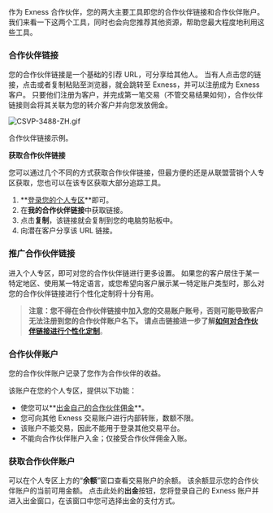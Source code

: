 
作为 Exness 合作伙伴，您的两大主要工具即您的合作伙伴链接和合作伙伴账户。 我们来看一下这两个工具，同时也会向您推荐其他资源，帮助您最大程度地利用这些工具。

### 合作伙伴链接 ###

您的合作伙伴链接是一个基础的引荐 URL，可分享给其他人。 当有人点击您的链接，点击或者复制粘贴至浏览器，就会跳转至 Exness，并可以注册成为 Exness 客户。 只要他们注册为客户，并完成第一笔交易（不管交易结果如何），合作伙伴链接则会将其关联为您的转介客户并向您发放佣金。

![CSVP-3488-ZH.gif](https://get.exnessaffiliates.help/hc/article_attachments/5647710262162/CSVP-3488-ZH.gif)

合作伙伴链接示例。

**获取合作伙伴链接**

您可以通过几个不同的方式获取合作伙伴链接，但最方便的还是从联盟营销个人专区获取，您也可以在该专区获取大部分追踪工具。

1. **[登录您的个人专区](https://my.exnessaffiliates.com/login)**即可。
2. 在**我的合作伙伴链接**中获取链接。
3. 点击**复制**，该链接就会复制到您的电脑剪贴板中。
4. 向潜在客户分享该 URL 链接。

### 推广合作伙伴链接 ###

进入个人专区，即可对您的合作伙伴链进行更多设置。 如果您的客户居住于某一特定地区、使用某一特定语言，或您希望向客户展示某一特定账户类型时，那么对您的合作伙伴链接进行个性化定制将十分有用。

> **注意：**您不得在合作伙伴链接中加入您的交易账户账号，否则可能导致客户无法注册到您的合作伙伴账户名下。 请点击链接进一步了解**[如何对合作伙伴链接进行个性化定制](https://get.exnessaffiliates.help/hc/zh-cn/articles/360016504319)**。

### 合作伙伴账户 ###

您的合作伙伴账户记录了您作为合作伙伴的收益。

该账户在您的个人专区，提供以下功能：

* 使您可以**[出金自己的合作伙伴佣金](https://get.exnessaffiliates.help/hc/zh-cn/articles/360016506159-How-to-withdraw-your-partner-rewards)**。
* 您可向其他 Exness 交易账户进行内部转账，数额不限。
* 该账户不能交易，因此不能用于登录其他交易平台。
* 不能向合作伙伴账户入金；仅接受合作伙伴佣金入账。

### 获取合作伙伴账户 ###

可以在个人专区上方的“**余额**”窗口查看交易账户的余额。 该余额显示您的合作伙伴账户的当前可用金额。 点击此处的**出金**按钮，您将登录自己的 Exness 账户并进入出金窗口，在该窗口中您可选择出金的支付方式。
